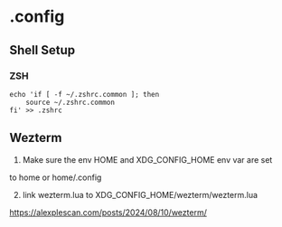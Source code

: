# .config


## Shell Setup

### ZSH
```
echo 'if [ -f ~/.zshrc.common ]; then
    source ~/.zshrc.common
fi' >> .zshrc
```

## Wezterm

1. Make sure the env HOME and XDG_CONFIG_HOME env var are set

to home or home/.config

2. link wezterm.lua to XDG_CONFIG_HOME/wezterm/wezterm.lua

https://alexplescan.com/posts/2024/08/10/wezterm/